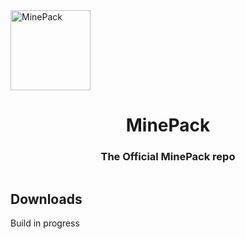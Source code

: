 <img src="https://cdn.discordapp.com/attachments/759507980738625566/776479570853232641/com.png" alt="MinePack" height="128px" style="align-content: center" align="center">
<h1></h1>
<div align="center" style="text-align: center">
    <h1>MinePack</h1>
    <h3>The Official MinePack repo</h3>
</div>
<div style="display: flex; flex-direction: column; flex-flow: column;">
    <div>
        <h2>Downloads</h2>
        <p>Build in progress</p>
    </div>
</div>

